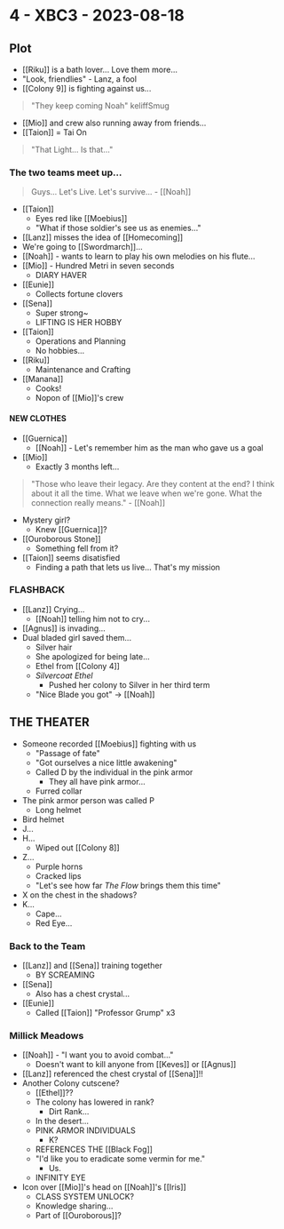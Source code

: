# 4 - XBC3 - 2023-08-18
## Plot
- [[Riku]] is a bath lover... Love them more...
- "Look, friendlies" - Lanz, a fool
- [[Colony 9]] is fighting against us...
> "They keep coming Noah" keliffSmug
- [[Mio]] and crew also running away from friends...
- [[Taion]] = Tai On
> "That Light... Is that..."
### The two teams meet up...
> Guys... Let's Live. Let's survive... - [[Noah]]
- [[Taion]]
	- Eyes red like [[Moebius]]
	- "What if those soldier's see us as enemies..."
- [[Lanz]] misses the idea of [[Homecoming]]
- We're going to [[Swordmarch]]...
- [[Noah]] - wants to learn to play his own melodies on his flute...
- [[Mio]] - Hundred Metri in seven seconds
	- DIARY HAVER
- [[Eunie]]
	- Collects fortune clovers
- [[Sena]]
	- Super strong~
	- LIFTING IS HER HOBBY
- [[Taion]]
	- Operations and Planning
	- No hobbies...
- [[Riku]]
	- Maintenance and Crafting
- [[Manana]]
	- Cooks!
	- Nopon of [[Mio]]'s crew
#### NEW CLOTHES
- [[Guernica]]
	- [[Noah]] - Let's remember him as the man who gave us a goal
- [[Mio]]
	- Exactly 3 months left...
> "Those who leave their legacy. Are they content at the end? I think about it all the time. What we leave when we're gone. What the connection really means." - [[Noah]]
- Mystery girl?
	- Knew [[Guernica]]?
- [[Ouroborous Stone]]
	- Something fell from it?
- [[Taion]] seems disatisfied
	- Finding a path that lets us live... That's my mission

### FLASHBACK
- [[Lanz]] Crying...
	- [[Noah]] telling him not to cry...
- [[Agnus]] is invading...
- Dual bladed girl saved them...
	- Silver hair
	- She apologized for being late...
	- Ethel from [[Colony 4]]
	- *Silvercoat Ethel*
		- Pushed her colony to Silver in her third term
	- "Nice Blade you got" -> [[Noah]]
## THE THEATER
- Someone recorded [[Moebius]] fighting with us
	- "Passage of fate"
	- "Got ourselves a nice little awakening"
	- Called D by the individual in the pink armor
		- They all have pink armor...
	- Furred collar
- The pink armor person was called P
	- Long helmet
- Bird helmet
- J...
- H...
	- Wiped out [[Colony 8]]
- Z...
	- Purple horns
	- Cracked lips
	- "Let's see how far *The Flow* brings them this time"
- X on the chest in the shadows?
- K...
	- Cape...
	- Red Eye...
### Back to the Team
- [[Lanz]] and [[Sena]] training together
	- BY SCREAMING
- [[Sena]]
	- Also has a chest crystal...
- [[Eunie]]
	- Called [[Taion]] "Professor Grump" x3
### Millick Meadows
- [[Noah]] - "I want you to avoid combat..."
	- Doesn't want to kill anyone from [[Keves]] or [[Agnus]]
- [[Lanz]] referenced the chest crystal of [[Sena]]!!
- Another Colony cutscene?
	- [[Ethel]]??
	- The colony has lowered in rank?
		- Dirt Rank...
	- In the desert...
	- PINK ARMOR INDIVIDUALS
		- K?
	- REFERENCES THE [[Black Fog]]
	- "I'd like you to eradicate some vermin for me."
		- Us.
	- INFINITY EYE
- Icon over [[Mio]]'s head on [[Noah]]'s [[Iris]]
	- CLASS SYSTEM UNLOCK?
	- Knowledge sharing...
	- Part of [[Ouroborous]]?
